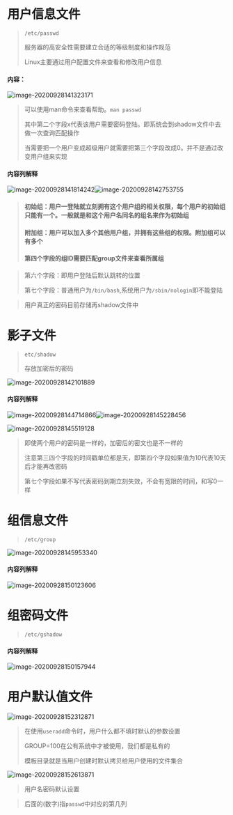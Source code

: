 # 用户信息文件

> `/etc/passwd`
>
> 服务器的高安全性需要建立合适的等级制度和操作规范
>
> Linux主要通过用户配置文件来查看和修改用户信息

#### 内容：

![image-20200928141323171](.\images\image-20200928141323171.png)

> 可以使用man命令来查看帮助。`man passwd`
>
> 其中第二个字段x代表该用户需要密码登陆。即系统会到shadow文件中去做一次查询匹配操作
>
> 当需要把一个用户变成超级用户就需要把第三个字段改成0。并不是通过改变用户组来实现

#### 内容列解释

![image-20200928141814242](.\images\image-20200928141814242.png)![image-20200928142753755](.\images\image-20200928142753755.png)

> #### 初始组：用户一登陆就立刻拥有这个用户组的相关权限，每个用户的初始组只能有一个。一般就是和这个用户名同名的组名来作为初始组
>
> #### 附加组：用户可以加入多个其他用户组，并拥有这些组的权限。附加组可以有多个
>
> #### 第四个字段的组ID需要匹配group文件来查看所属组

> 第六个字段：即用户登陆后默认跳转的位置
>
> 第七个字段：普通用户为`/bin/bash`,系统用户为`/sbin/nologin`即不能登陆

> 用户真正的密码目前存储再shadow文件中



# 影子文件

> `etc/shadow`
>
> 存放加密后的密码

![image-20200928142101889](.\images\image-20200928142101889.png)

#### 内容列解释

![image-20200928144714866](.\images\image-20200928144714866.png)![image-20200928145228456](.\images\image-20200928145228456.png)

![image-20200928145519128](.\images\image-20200928145519128.png)

> 即使两个用户的密码是一样的，加密后的密文也是不一样的
>
> 注意第三四个字段的时间戳单位都是天，即第四个字段如果值为10代表10天后才能再改密码
>
> 第七个字段如果不写代表密码到期立刻失效，不会有宽限的时间，和写0一样





# 组信息文件

> `/etc/group`

![image-20200928145953340](.\images\image-20200928145953340.png)

#### 内容列解释

![image-20200928150123606](.\images\image-20200928150123606.png)





# 组密码文件

> `/etc/gshadow`

#### 内容列解释

![image-20200928150157944](.\images\image-20200928150157944.png)



# 用户默认值文件

![image-20200928152312871](.\images\image-20200928152312871.png)

> 在使用`useradd`命令时，用户什么都不填时默认的参数设置
>
> GROUP=100在公有系统中才被使用，我们都是私有的
>
> 模板目录就是当用户创建时默认拷贝给用户使用的文件集合

![image-20200928152613871](.\images\image-20200928152613871.png)

> 用户名密码默认设置

> 后面的(数字)指`passwd`中对应的第几列